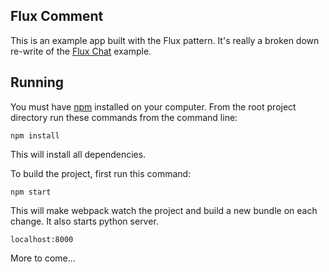 ## Flux Comment

This is an example app built with the Flux pattern. It's really a broken down re-write of the [Flux Chat](https://github.com/facebook/flux/tree/master/examples/flux-chat) example.

## Running

You must have [npm](https://www.npmjs.org/) installed on your computer.
From the root project directory run these commands from the command line:

`npm install`

This will install all dependencies.

To build the project, first run this command:

`npm start`

This will make webpack watch the project and build a new bundle on each change. It also starts python server.

`localhost:8000`

More to come...